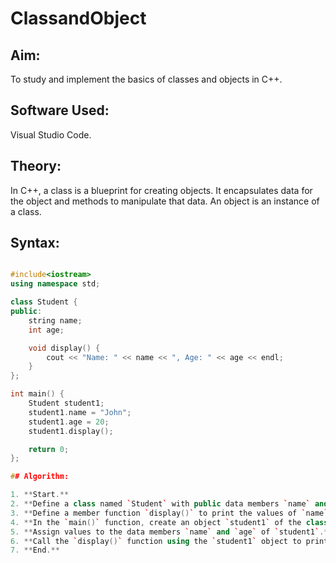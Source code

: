 # ClassandObject

## Aim:
To study and implement the basics of classes and objects in C++.

## Software Used:
Visual Studio Code.

## Theory:
In C++, a class is a blueprint for creating objects. It encapsulates data for the object and methods to manipulate that data. An object is an instance of a class.

## Syntax:
```cpp

#include<iostream>
using namespace std;

class Student {
public:
    string name;
    int age;

    void display() {
        cout << "Name: " << name << ", Age: " << age << endl;
    }
};

int main() {
    Student student1;
    student1.name = "John";
    student1.age = 20;
    student1.display();

    return 0;
};

## Algorithm:

1. **Start.**
2. **Define a class named `Student` with public data members `name` and `age`.**
3. **Define a member function `display()` to print the values of `name` and `age`.**
4. **In the `main()` function, create an object `student1` of the class `Student`.**
5. **Assign values to the data members `name` and `age` of `student1`.**
6. **Call the `display()` function using the `student1` object to print the values.**
7. **End.**
